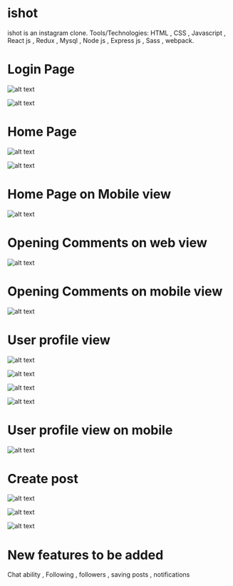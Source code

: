 # ishot

ishot is an instagram clone.
Tools/Technologies: HTML , CSS , Javascript , React js , Redux , Mysql , Node js , Express js , Sass , webpack.

# Login Page

![alt text](https://github.com/gauravgb21/iShot/blob/master/screenshots/Ishot-login.png)

![alt text](https://github.com/gauravgb21/iShot/blob/master/screenshots/ishot-login-2.png)

# Home Page

![alt text](https://github.com/gauravgb21/iShot/blob/master/screenshots/ishot-home.png)

![alt text](https://github.com/gauravgb21/iShot/blob/master/screenshots/ishot-home-2.png)

# Home Page on Mobile view

![alt text](https://github.com/gauravgb21/iShot/blob/master/screenshots/ishot-mobile-view-home.png)

# Opening Comments on web view

![alt text](https://github.com/gauravgb21/iShot/blob/master/screenshots/ishot-comments-web.png)

# Opening Comments on mobile view

![alt text](https://github.com/gauravgb21/iShot/blob/master/screenshots/ishot-mobile-view-comments.png)

# User profile view 

![alt text](https://github.com/gauravgb21/iShot/blob/master/screenshots/ishot-profile-nav.png)

![alt text](https://github.com/gauravgb21/iShot/blob/master/screenshots/ishot-profile-view.png)

![alt text](https://github.com/gauravgb21/iShot/blob/master/screenshots/ishot-profile-view-2.png)

![alt text](https://github.com/gauravgb21/iShot/blob/master/screenshots/ishot-saved.png)

# User profile view on mobile

![alt text](https://github.com/gauravgb21/iShot/blob/master/screenshots/ishot-mobile-view-profile.png)

# Create post

![alt text](https://github.com/gauravgb21/iShot/blob/master/screenshots/ishot-create-post.png)

![alt text](https://github.com/gauravgb21/iShot/blob/master/screenshots/ishot-create-post-2.png)

![alt text](https://github.com/gauravgb21/iShot/blob/master/screenshots/ishot-new-post.png)

# New features to be added
Chat ability , Following , followers , saving posts , notifications
